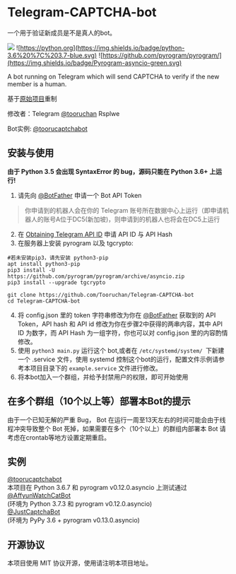 # Telegram-CAPTCHA-bot

一个用于验证新成员是不是真人的bot。

![](https://img.shields.io/badge/license-MIT-%23373737.svg) ![https://python.org](https://img.shields.io/badge/python-3.6%20%7C%203.7-blue.svg) ![https://github.com/pyrogram/pyrogram/](https://img.shields.io/badge/Pyrogram-asyncio-green.svg)

A bot running on Telegram which will send CAPTCHA to verify if the new member is a human.

基于[原始项目](https://github.com/lziad/Telegram-CAPTCHA-bot)重制  

修改者：Telegram [@tooruchan](https://t.me/tooruchan) Rsplwe

Bot实例: [@toorucaptchabot](https://t.me/toorucaptchabot)

## 安装与使用
**由于 Python 3.5 会出现 SyntaxError 的 bug，源码只能在 Python 3.6+ 上运行!**  
1. 请先向 [@BotFather](https://t.me/botfather) 申请一个 Bot API Token  
> 你申请到的机器人会在你的 Telegram 账号所在数据中心上运行（即申请机器人的账号A位于DC5(新加坡)，则申请到的机器人也将会在DC5上运行  
2. 在 [Obtaining Telegram API ID](https://core.telegram.org/api/obtaining_api_id) 申请 API ID 与 API Hash
3. 在服务器上安装 pyrogram 以及 tgcrypto: 
```
#若未安装pip3，请先安装 python3-pip
apt install python3-pip
pip3 install -U https://github.com/pyrogram/pyrogram/archive/asyncio.zip
pip3 install --upgrade tgcrypto
```
``` 
git clone https://github.com/Tooruchan/Telegram-CAPTCHA-bot 
cd Telegram-CAPTCHA-bot
```
4. 将 config.json 里的 token 字符串修改为你在 [@BotFather](https://t.me/botfather) 获取到的 API Token，API hash 和 API id 修改为你在步骤2中获得的两串内容，其中 API ID 为数字，而 API Hash 为一组字符，你也可以对 config.json 里的内容酌情修改。
5. 使用 `python3 main.py` 运行这个 bot,或者在 `/etc/systemd/system/ `下新建一个 .service 文件，使用 systemd 控制这个bot的运行，配置文件示例请参考本项目目录下的 `example.service` 文件进行修改。
6. 将本bot加入一个群组，并给予封禁用户的权限，即可开始使用
## 在多个群组（10个以上等）部署本Bot的提示
由于一个已知无解的严重 Bug， Bot 在运行一周至13天左右的时间可能会由于线程冲突导致整个 Bot 死掉，如果需要在多个（10个以上）的群组内部署本 Bot 请考虑在crontab等地方设置定期重启。  
## 实例
[@toorucaptchabot](https://t.me/toorucaptchabot)  
本项目在 Python 3.6.7 和 pyrogram v0.12.0.asyncio 上测试通过  
[@AffyunWatchCatBot](https://t.me/AffyunWatchCatBot)  
(环境为 Python 3.7.3 和 pyrogram v0.12.0.asyncio)  
[@JustCaptchaBot](https://t.me/JustCaptchaBot)  
(环境为 PyPy 3.6 + pyrogram v0.13.0.asyncio)  
## 开源协议
本项目使用 MIT 协议开源，使用请注明本项目地址。




